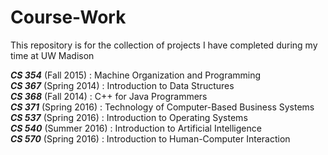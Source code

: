 # Course-Work

This repository is for the collection of projects I have completed during my time at UW Madison

***CS 354*** (Fall 2015) : Machine Organization and Programming   
***CS 367*** (Spring 2014) : Introduction to Data Structures   
***CS 368*** (Fall 2014) : C++ for Java Programmers   
***CS 371*** (Spring 2016) : Technology of Computer-Based Business Systems   
***CS 537*** (Spring 2016) : Introduction to Operating Systems   
***CS 540*** (Summer 2016) : Introduction to Artificial Intelligence   
***CS 570*** (Spring 2016) : Introduction to Human-Computer Interaction   

